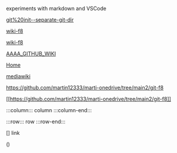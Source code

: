 experiments with markdown and VSCode

[git%20init--separate-git-dir](/git-f8/git%20init--separate-git-dir.f8.sh)


[wiki-f8](/wiki-f8)

[wiki-f8][def2]

[AAAA_GITHUB_WIKI](/AAAA_GITHUB_WIKI/)

[Home](/AAAA_GITHUB_WIKI/Home.mediawiki)


[mediawiki](a-mediawiki-file.mediawiki)

https://github.com/martin12333/marti-onedrive/tree/main2/git-f8


[[https://github.com/martin12333/marti-onedrive/tree/main2/git-f8]]



:::column:::
column
	:::column-end:::


:::row:::
row
:::row-end:::


[]
[](	github-wiki.f8.sh)
link
[]()

()











[def2]: wiki-f8